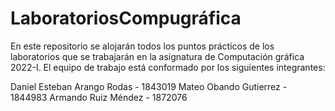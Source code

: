 # LaboratoriosCompugráfica
En este repositorio se alojarán todos los puntos prácticos de los laboratorios que se trabajarán en la asignatura de Computación gráfica 2022-I.
El equipo de trabajo está conformado por los siguientes integrantes:

Daniel Esteban Arango Rodas - 1843019
Mateo Obando Gutierrez - 1844983
Armando Ruiz Méndez - 1872076
